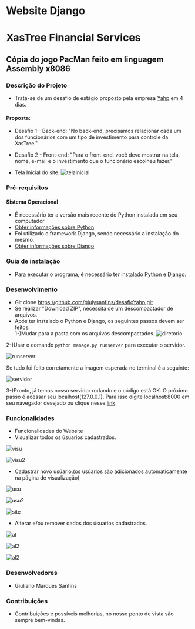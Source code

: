 # Website Django

# XasTree Financial Services

## Cópia do jogo PacMan feito em linguagem Assembly x8086

### Descrição do Projeto
   * Trata-se de um desafio de estágio proposto pela empresa [Yahp](https://www.linkedin.com/company/yahp/) em 4 dias.
#### Proposta:
* Desafio 1 - Back-end:
"No back-end, precisamos relacionar cada um dos funcionários com um tipo de investimento para controle da XasTree."

* Desafio 2 - Front-end:
"Para o front-end, você deve mostrar na tela, nome, e-mail e o investimento que o funcionário escolheu fazer."

* Tela Inicial do site.
![telainicial](https://user-images.githubusercontent.com/32877842/92270301-36456000-eebc-11ea-9b72-e544e3c0fda2.png)


 ### Pré-requisitos

#### Sistema Operacional
* É necessário ter a versão mais recente do Python instalada em seu computador
* [Obter informações sobre Python](https://www.python.org/downloads/)
* Foi utilizado o framework Django, sendo necessário a instalação do mesmo.
* [Obter informações sobre Django](https://www.djangoproject.com/start/)


### Guia de instalação
* Para executar o programa, é necessário ter instalado [Python](https://www.python.org/downloads/) e [Django](https://www.djangoproject.com/start/).

### Desenvolvimento
* Git clone https://github.com/giulysanfins/desafioYahp.git
* Se realizar "Download ZIP", necessita de um descompactador de arquivos.
* Após ter instalado o Python e Django, os seguintes passos devem ser feitos:  
 1-)Mudar para a pasta com os arquivos descompactados.
![diretorio](https://user-images.githubusercontent.com/32877842/92271002-70633180-eebd-11ea-8f32-acb9e4982599.png)

 2-)Usar o comando ```python manage.py runserver``` para executar o servidor.
 
 ![runserver](https://user-images.githubusercontent.com/32877842/92271124-a0aad000-eebd-11ea-9386-adf1d80f77db.png)
 
 Se tudo foi feito corretamente a imagem esperada no terminal é a seguinte:
 
 ![servidor](https://user-images.githubusercontent.com/32877842/92271186-bb7d4480-eebd-11ea-8edf-ba3d0e9aa9ee.png)
 
 3-)Pronto, já temos nosso servidor rodando e o código está OK. O próximo passo é acessar seu localhost(127.0.0.1). Para isso digite localhost:8000 em seu navegador desejado ou clique nesse [link](http://localhost:8000/).


### Funcionalidades
* Funcionalidades do Website
* Visualizar todos os úsuarios cadastrados.

![visu](https://user-images.githubusercontent.com/32877842/92271402-1d3dae80-eebe-11ea-9c55-01832e2dc5e8.png)

![visu2](https://user-images.githubusercontent.com/32877842/92271430-2b8bca80-eebe-11ea-8c48-6c3bce0a2e9f.png)

* Cadastrar novo usúario.(os usúarios são adicionados automaticamente na página de visualização)

![usu](https://user-images.githubusercontent.com/32877842/92271503-4cecb680-eebe-11ea-8f09-6db40203c355.png)

![usu2](https://user-images.githubusercontent.com/32877842/92271562-6988ee80-eebe-11ea-8f42-00e3d3b7fbc3.png)

![site](https://user-images.githubusercontent.com/32877842/92272342-bde09e00-eebf-11ea-9e2e-95cfa350fe87.gif)

* Alterar e/ou remover dados dos úsuarios cadastrados.

![al](https://user-images.githubusercontent.com/32877842/92272423-e23c7a80-eebf-11ea-921d-4270ab7f829c.png)

![al2](https://user-images.githubusercontent.com/32877842/92272488-039d6680-eec0-11ea-9588-58713614a2d2.png)

![al2](https://user-images.githubusercontent.com/32877842/92272528-17e16380-eec0-11ea-9966-d198787c8130.png)




### Desenvolvedores
* Giuliano Marques Sanfins

### Contribuições
- Contribuições e possíveis melhorias, no nosso ponto de vista são sempre bem-vindas.
